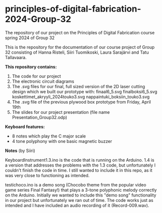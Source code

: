 # principles-of-digital-fabrication-2024-Group-32
The repository of our project on the Principles of Digital Fabrication course spring 2024 of Group 32

This is the repository for the documentation of our course project of Group 32 consisting of Hanna Risteli, Siiri Tuomikoski, Laura Sarajärvi and Tatu Tallavaara.

**This repository contains:**
1) The code for our project
2) The electronic circuit diagrams 
3) The .svg files for our final, full sized version of the 2D laser cutting design which we built our prototype with:
   finaal6_5.svg
   finalboksi6_5.svg
   koskettimet_akryyli_2024touko3.svg
   nappaintuki_boksiin_touko3.svg
5) The .svg file of the previous plywood box prototype from Friday, April 19th
6) The slides for our project presentation (file name Presentation_Group32.odp) 

**Keyboard features:**
- 8 notes which play the C major scale
- 4 tone polyphony with one basic magnetic buzzer

**Notes** (by Siiri)

KeyboardInstrument1.3.ino is the code that is running on the Arduino. 1.4 is a version that addresses the problems with the 1.3 code, but unfortunately I couldn't finish the code in time. I still wanted to include it in this repo, as it was very close to functioning as intended. 

testichoco.ino is a demo song (Chocobo theme from the popular video game series Final Fantasy!) that plays a 3-tone polyphonic melody correctly on the Arduino. Initially we wanted to include this "demo song" functionality in our project but unfortunately we ran out of time. The code works just as intended and I have included an audio recording of it (Record-009.wav).  
